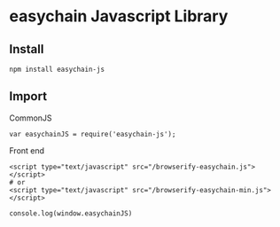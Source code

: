# easychain Javascript Library

## Install

```
npm install easychain-js
```

## Import

CommonJS

```
var easychainJS = require('easychain-js');
```

Front end

```
<script type="text/javascript" src="/browserify-easychain.js"></script>
# or
<script type="text/javascript" src="/browserify-easychain-min.js"></script>

console.log(window.easychainJS)
```

